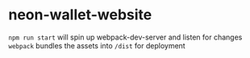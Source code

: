 # neon-wallet-website
`npm run start` will spin up webpack-dev-server and listen for changes
`webpack` bundles the assets into `/dist` for deployment

